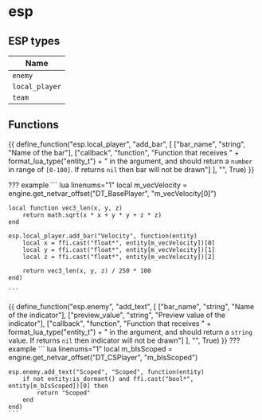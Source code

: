 # esp

## ESP types
| Name           |
| -------------- |
| `enemy`        |
| `local_player` |
| `team`         |

## Functions

{{ define_function("esp.local_player", "add_bar", [
    ["bar_name", "string", "Name of the bar"],
    ["callback", "function", "Function that receives " + format_lua_type("entity_t") + " in the argument, and should return a `number` in range of `[0-100]`. If returns `nil` then bar will not be drawn"]
], "", True) }}

??? example
    ``` lua linenums="1"
    local m_vecVelocity = engine.get_netvar_offset("DT_BasePlayer", "m_vecVelocity[0]")

    local function vec3_len(x, y, z)
        return math.sqrt(x * x + y * y + z * z)
    end

    esp.local_player.add_bar("Velocity", function(entity)
        local x = ffi.cast("float*", entity[m_vecVelocity])[0]
        local y = ffi.cast("float*", entity[m_vecVelocity])[1]
        local z = ffi.cast("float*", entity[m_vecVelocity])[2]

        return vec3_len(x, y, z) / 250 * 100
    end)

    ```

{{ define_function("esp.enemy", "add_text", [
    ["bar_name",      "string",   "Name of the indicator"],
    ["preview_value", "string",   "Preview value of the indicator"],
    ["callback",      "function", "Function that receives " + format_lua_type("entity_t") + " in the argument, and should return a `string` value. If returns `nil` then indicator will not be drawn"]
], "", True) }}
??? example
    ``` lua linenums="1"
    local m_bIsScoped = engine.get_netvar_offset("DT_CSPlayer", "m_bIsScoped")

    esp.enemy.add_text("Scoped", "Scoped", function(entity)
        if not entity:is_dormant() and ffi.cast("bool*", entity[m_bIsScoped])[0] then
            return "Scoped"
        end
    end)
    ```